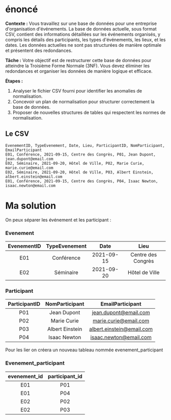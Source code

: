 # énoncé

**Contexte :** Vous travaillez sur une base de données pour une entreprise d'organisation d'événements. La base de
données actuelle, sous format CSV, contient des informations détaillées sur les événements organisés, y compris les
détails des participants, les types d'événements, les lieux, et les dates. Les données actuelles ne sont pas
structurées de manière optimale et présentent des redondances.

**Tâche :** Votre objectif est de restructurer cette base de données pour atteindre la Troisième Forme Normale (3NF).
Vous devez éliminer les redondances et organiser les données de manière logique et efficace.

**Étapes :**
1. Analyser le fichier CSV fourni pour identifier les anomalies de normalisation.
2. Concevoir un plan de normalisation pour structurer correctement la base de données.
3. Proposer de nouvelles structures de tables qui respectent les normes de normalisation.

## Le CSV

```csv
EvenementID, TypeEvenement, Date, Lieu, ParticipantID, NomParticipant, EmailParticipant
E01, Conférence, 2021-09-15, Centre des Congrès, P01, Jean Dupont, jean.dupont@email.com
E02, Séminaire, 2021-09-20, Hôtel de Ville, P02, Marie Curie, marie.curie@email.com
E02, Séminaire, 2021-09-20, Hôtel de Ville, P03, Albert Einstein, albert.einstein@email.com
E01, Conférence, 2021-09-15, Centre des Congrès, P04, Isaac Newton, isaac.newton@email.com
```


# Ma solution

On peux séparer les événement et les participant :

### Evenement

|EvenementID|TypeEvenement|Date|Lieu|
|:-:|:-:|:-:|:-:|
|E01|Conférence|2021-09-15|Centre des Congrès|
|E02|Séminaire|2021-09-20|Hôtel de Ville|


### Participant


|ParticipantID|NomParticipant|EmailParticipant|
|:-:|:-:|:-:|
|P01|Jean Dupont| jean.dupont@email.com|
|P02|Marie Curie|marie.curie@email.com|
|P03|Albert Einstein|albert.einstein@email.com|
|P04|Isaac Newton|isaac.newton@email.com|


Pour les lier on créera un nouveau tableau nommée evenement_participant

### Evenement_participant


|evenement_id | participant_id |
|:-:|:-:|
|E01|P01|
|E01|P04|
|E02|P02|
|E02|P03|

